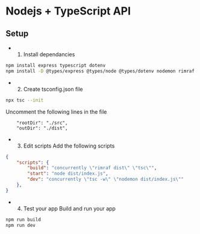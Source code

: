 # Nodejs + TypeScript API

## Setup

* 1. Install dependancies
```bash
npm install express typescript dotenv
npm install -D @types/express @types/node @types/dotenv nodemon rimraf concurrently
```

* 2. Create tsconfig.json file
```bash
npx tsc --init
```
Uncomment the following lines in the file
```
    "rootDir": "./src",
    "outDir": "./dist",
```
* 3. Edit scripts
Add the following scripts
```json
{
    "scripts": {
        "build": "concurrently \"rimraf dist\" \"tsc\"",
        "start": "node dist/index.js",
        "dev": "concurrently \"tsc -w\" \"nodemon dist/index.js\""
    },
}
```

* 4. Test your app
Build and run your app
```bash
npm run build
npm run dev
```